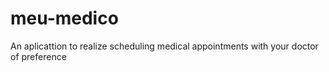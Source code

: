 # meu-medico
An aplicattion to realize scheduling medical appointments  with your  doctor of preference 
